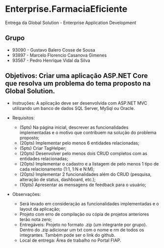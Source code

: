 # Enterprise.FarmaciaEficiente
Entrega da Global Solution - Enterprise Application Development

## Grupo
- 93090 - Gustavo Balero Cosse de Sousa
- 93897 - Marcelo Florencio Casanova Gimenes
- 93567 - Pedro Henrique Vidal da Silva


## Objetivos: Criar uma aplicação ASP.NET Core que resolva um problema do tema proposto na Global Solution.

- Instruções: A aplicação deve ser desenvolvida com ASP.NET MVC utilizando um banco de dados
  SQL Server, MySql ou Oracle.

- Requisitos:
  - (5pts) Na página inicial, descrever as funcionalidades implementadas e o motivo que contribuem
    na solução do problema proposto;
  - (20pts) Implementar pelo menos 6 entidades relacionadas;
  - (5pts) Criar TagHelper;
  - (20pts) Desenvolver pelo menos dois CRUD completos com as entidades relacionadas;
  - (20pts) Implementar o cadastro e a listagem de pelo menos 1 tipo de cada relacionamento (1:1,
    1:N e N:M);
  - (20pts) Implementar 2 funcionalidades além do CRUD (pesquisa, alteração de status, dashboard,
    etc.);
  - (10pts) Apresentar as mensagens de feedback para o usuário;

- Observações:
  - Será levado em consideração as funcionalidades implementadas e o layout da aplicação;
  - Projeto com erro de compilação ou cópia de projetos anteriores terão nota zero;
  - Entregáveis: Projeto no formato .zip (um integrante por grupo). Dentro do .zip adicionar um txt
  com o nome e rm de todos os integrantes. Também pode ser o link do github.
  - Local de entrega: Área de trabalho no Portal FIAP.
